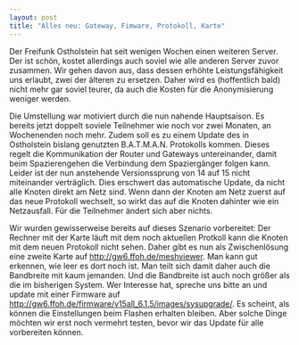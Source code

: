 ```yaml
---
layout: post
title: "Alles neu: Gateway, Fimware, Protokoll, Karte"
---
```


Der Freifunk Ostholstein hat seit wenigen Wochen einen weiteren Server.
Der ist schön, kostet allerdings auch soviel wie alle anderen Server zuvor zusammen.
Wir gehen davon aus, dass dessen erhöhte Leistungsfähigkeit uns erlaubt, zwei der älteren
zu ersetzen. Daher wird es (hoffentlich bald) nicht mehr gar soviel teurer, da
auch die Kosten für die Anonymisierung weniger werden.

Die Umstellung war motiviert durch die nun nahende Hauptsaison. Es bereits jetzt
doppelt soviele Teilnehmer wie noch vor zwei Monaten, an Wochenenden noch mehr.
Zudem soll es zu einem Update des in Ostholstein bislang
genutzten B.A.T.M.A.N. Protokolls kommen. Dieses regelt die Kommunikation der
Router und Gateways untereinander, damit beim Spazierengehen die Verbindung
dem Spaziergänger folgen kann. Leider ist der nun anstehende Versionssprung
von 14 auf 15 nicht miteinander verträglich. Dies erschwert das automatische
Update, da nicht alle Knoten direkt am Netz sind. Wenn dann der Knoten am Netz
zuerst auf das neue Protokoll wechselt, so wirkt das auf die Knoten dahinter
wie ein Netzausfall. Für die Teilnehmer ändert sich aber nichts.

Wir wurden gewisserweise bereits auf dieses Szenario vorbereitet: Der Rechner
mit der Karte läuft mit dem noch aktuellen Protkoll kann die Knoten mit dem neuen Protokoll nicht sehen.
Daher gibt es nun als Zwischenlösung eine zweite Karte auf <http://gw6.ffoh.de/meshviewer>. Man 
kann gut erkennen, wie leer es dort noch ist. Man teilt sich damit daher auch
die Bandbreite mit kaum jemanden. Und die Bandbreite ist auch noch größer als
die im bisherigen System. Wer Interesse hat, spreche uns bitte an und update
mit einer Firmware auf <http://gw6.ffoh.de/firmware/v15all_6.1.5/images/sysupgrade/>.
Es scheint, als können die Einstellungen beim Flashen erhalten bleiben. Aber solche Dinge möchten
wir erst noch vermehrt testen, bevor wir das Update für alle vorbereiten können.
